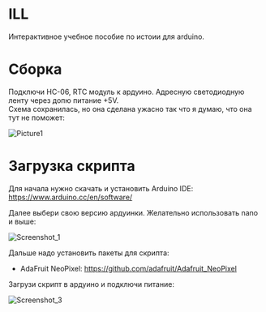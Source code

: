 # ILL
Интерактивное учебное пособие по истоии для arduino.

# Сборка

Подключи HC-06, RTC модуль к ардуино. Адресную светодиодную ленту через допю питание +5V. <br/>
Схема сохранилась, но она сделана ужасно так что я думаю, что она тут не поможет:

![Picture1](https://user-images.githubusercontent.com/75925945/167488388-07487e9a-d003-4af7-8c3a-7c0612b7bdf5.jpg)


# Загрузка скрипта

Для начала нужно скачать и установить Arduino IDE: https://www.arduino.cc/en/software/ <br/>

Далее выбери свою версию ардуинки. Желательно использовать nano и выше:

![Screenshot_1](https://user-images.githubusercontent.com/75925945/167487246-e3af3e8c-208f-436d-bc4f-709429e294a5.png)

Дальше надо установить пакеты для скрипта:
- AdaFruit NeoPixel: https://github.com/adafruit/Adafruit_NeoPixel

 Загрузи скрипт в ардуино и подключи питание:
 
 ![Screenshot_3](https://user-images.githubusercontent.com/75925945/167488819-0ee418e2-e95b-418f-aeb4-55a670f03db6.png)
